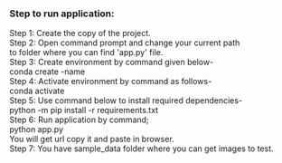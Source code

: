### Step to run application:
Step 1:	Create the copy of the project. <br>
Step 2: Open command prompt and change your current path <br>
to folder where you can find 'app.py' file. <br>
Step 3: Create environment by command given below- <br>
conda create -name <environment name> <br>
Step 4: Activate environment by command as follows- <br>
conda activate <environment name> <br>
Step 5: Use command below to install required dependencies- <br>
python -m pip install -r requirements.txt <br>
Step 6: Run application by command; <br>
python app.py <br>
You will get url copy it and paste in browser. <br>
Step 7: You have sample_data folder where you can get images to test.
